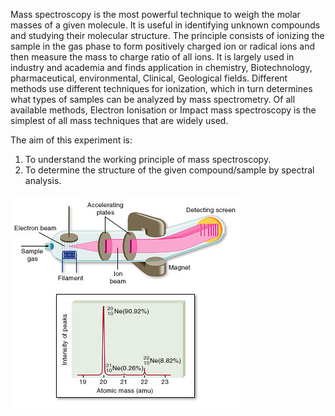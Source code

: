 Mass spectroscopy is the most powerful technique to weigh the molar masses of a given molecule. It is useful in identifying unknown compounds and studying their molecular structure. The principle consists of ionizing the sample in the gas phase to form positively charged ion or radical ions and then measure the mass to charge ratio of all ions. It is largely used in industry and academia and finds application in chemistry, Biotechnology, pharmaceutical, environmental, Clinical, Geological fields. Different methods use different techniques for ionization, which in turn determines what types of samples can be analyzed by mass spectrometry. Of all available methods, Electron Ionisation or Impact mass spectroscopy is the simplest of all mass techniques that are widely used.

The aim of this experiment is:

1. To understand the working principle of mass spectroscopy.
2. To determine the structure of the given compound/sample by spectral analysis.

<img src="images/figure1_exp9.jpg">
